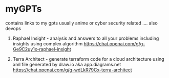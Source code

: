 # myGPTs
contains  links to my gpts usually anime or cyber security related .... also devops

1. Raphael Insight  - analysis and answers to all your problems including insights using complex algorithm
       https://chat.openai.com/g/g-Ge9C2uy1x-raphael-insight

2. Terra Architect - generate terraform code for a cloud architecture using xml file generated by draw.io aka app.diagrams.net
              https://chat.openai.com/g/g-wdLkR79Cx-terra-architect

